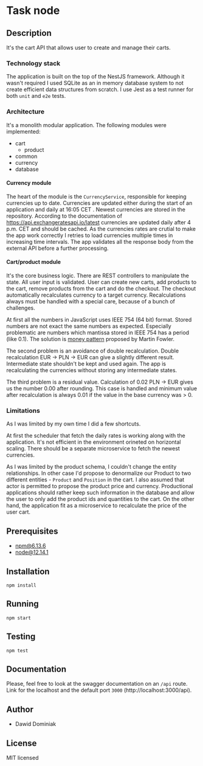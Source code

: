 # Task node

## Description

It's the cart API that allows user to create and manage their carts.

### Technology stack

The application is built on the top of the NestJS framework.
Although it wasn't required I used SQLite as an in memory database system
to not create efficient data structures from scratch.
I use Jest as a test runner for both `unit` and `e2e` tests.

### Architecture

It's a monolith modular application.
The following modules were implemented:

- cart
  - product
- common
- currency
- database

#### Currency module
The heart of the module is the `CurrencyService`, responsible for keeping currencies up to date. Currencies are updated either during the start of an application and daily at 16:05 CET . Newest currencies are stored in the repository. According to the documentation of https://api.exchangeratesapi.io/latest currencies are updated daily after 4 p.m. CET and should be cached. As the currencies rates are crutial to make the app work correctly I retries to load currencies multiple times in increasing time intervals. The app validates all the response body from the external API before a further processing.

#### Cart/product module

It's the core business logic. There are REST controllers to manipulate the state. All user input is validated. User can create new carts, add products to the cart, remove products from the cart and do the checkout. The checkout automatically recalculates currency to a target currency. Recalculations always must be handled with a special care, because of a bunch of challenges.

At first all the numbers in JavaScript uses IEEE 754 (64 bit) format. Stored numbers are not exact the same numbers as expected. Especially problematic are numbers which mantissa stored in IEEE 754 has a period (like 0.1). The solution is [money pattern](https://www.martinfowler.com/eaaCatalog/money.html) proposed by Martin Fowler.

The second problem is an avoidance of double recalculation. Double recalculation EUR -> PLN -> EUR can give a slightly different result. Intermediate state shouldn't be kept and used again. The app is recalculating the currencies without storing any intermediate states.

The third problem is a residual value. Calculation of 0.02 PLN -> EUR gives us the number 0.00 after rounding. This case is handled and minimum value after recalculation is always 0.01 if the value in the base currency was > 0.

### Limitations
As I was limited by my own time I did a few shortcuts.

At first the scheduler that fetch the daily rates is working along with the application.
It's not efficient in the environment orineted on horizontal scaling.
There should be a separate microservice to fetch the newest currencies.

As I was limited by the product schema, I couldn't change the entity relationships. In other case I'd propose to denormalize our Product to two different entities - `Product` and `Position` in the cart. I also assumed that actor is permitted to propose the product price and currency. Productional applications should rather keep such information in the database and allow the user to only add the product ids and quantities to the cart. On the other hand, the application fit as a microservice to recalculate the price of the user cart.

## Prerequisites

- npm@6.13.6
- node@12.14.1

## Installation

```
npm install
```

## Running
```
npm start
```

## Testing

```
npm test
```

## Documentation

Please, feel free to look at the swagger documentation on an `/api` route.
Link for the localhost and the default port `3000` (http://localhost:3000/api).

## Author

- Dawid Dominiak

## License
MIT licensed
